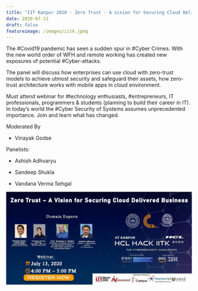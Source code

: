 ```yaml
---
title: "IIT Kanpur 2020 - Zero Trust - A vision for Securing Cloud Delivered Business"
date: 2020-07-13
draft: false
featureimage: /images/iitk.jpeg
---
```


The #Covid19 pandemic has seen a sudden spur in #Cyber Crimes. With the new world order of WFH and remote working has created new exposures of potential #Cyber-attacks.

The panel will discuss how enterprises can use cloud with zero-trust models to achieve utmost security and safeguard their assets, how zero-trust architecture works with mobile apps in cloud environment.

Must attend webinar for #technology enthusiasts, #entrepreneurs, IT professionals, programmers & students (planning to build their career in IT). In today’s world the #Cyber Security of Systems assumes unprecedented importance. Join and learn what has changed.

Moderated By

* Vinayak Godse

Panelists:

* Ashish Adhvaryu 

* Sandeep Shukla

* Vandana Verma Sehgal

![IITK](/images/iitk.jpeg)